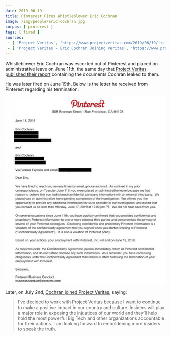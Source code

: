 ```yaml
---
date: 2019-06-19
title: Pinterest Fires Whistleblower Eric Cochran
image: /img/people/eric-cochran.jpg
corpos: [ pinterest ]
tags: [ fired ]
sources:
 - [ 'Project Veritas', 'https://www.projectveritas.com/2019/06/19/its-official-pinterest-insider-terminated/' ]
 - [ 'Project Veritas - Eric Cochran Joining Veritas', 'https://www.projectveritas.com/2019/07/02/pinterest-insider-joins-project-veritas/' ]
---
```


Whistleblower Eric Cochran was escorted out of Pinterest and placed on administrative leave on June 11th, the same day that [Project Veritas published their report](/events/pinterest-caught-shadow-banning-conservative-content/) containing the documents Cochran leaked to them.

He was later fired on June 19th. Below is the letter he received from Pinterest regarding his termination:

[![Eric Cochran's Termination Notice](termination-notice.jpg)](termination-notice.jpg)

Later, on July 2nd, [Cochran joined Project Veritas](https://www.projectveritas.com/2019/07/02/pinterest-insider-joins-project-veritas/), saying:
> I’ve decided to work with Project Veritas because I want to continue to make a positive impact in our country and culture.
> Insiders will play a major role in exposing the injustices of our world and they’ll help hold the most powerful Big Tech and other organizations accountable for their actions.
> I am looking forward to emboldening more insiders to speak the truth.
